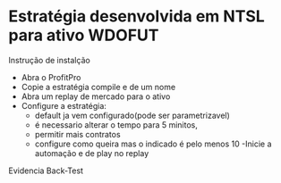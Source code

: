 <h1>Estratégia desenvolvida em NTSL para ativo <b>WDOFUT</b></h1>

Instrução de instalção
- Abra o ProfitPro
- Copie a estratégia compile e de um nome
- Abra um replay de mercado para o ativo
- Configure a estratégia:
  - default ja vem configurado(pode ser parametrizavel)
  - é necessario alterar o tempo para 5 minitos,
  - permitir mais contratos
  - configure como queira mas o indicado é pelo menos 10
-Inicie a automação e de play no replay

Evidencia Back-Test
